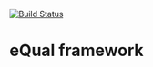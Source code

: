 [![Build Status](https://travis-ci.org/cedricfrancoys/equal-framework.svg?branch=master)](https://travis-ci.org/cedricfrancoys/equal-framework)

# eQual framework

